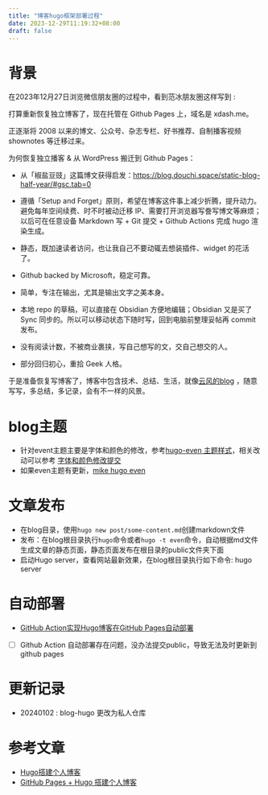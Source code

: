 ```yaml
---
title: "博客hugo框架部署过程"
date: 2023-12-29T11:19:32+08:00
draft: false
---
```


# 背景

在2023年12月27日浏览微信朋友圈的过程中，看到范冰朋友圈这样写到 : 

打算重新恢复独立博客了，现在托管在 Github Pages 上，域名是 xdash.me。

正逐渐将 2008 以来的博文、公众号、杂志专栏、好书推荐、自制播客视频 shownotes 等迁移过来。

为何恢复独立播客 & 从 WordPress 搬迁到 Github Pages：

- 从「椒盐豆豉」这篇博文获得启发：https://blog.douchi.space/static-blog-half-year/#gsc.tab=0

- 遵循「Setup and Forget」原则，希望在博客这件事上减少折腾，提升动力。避免每年空间续费、时不时被动迁移 IP、需要打开浏览器写誊写博文等麻烦；以后可在任意设备 Markdown 写 + Git 提交 + Github Actions 完成 hugo 渲染生成。

- 静态，既加速读者访问，也让我自己不要动辄去想装插件、widget 的花活了。

- Github backed by Microsoft，稳定可靠。

- 简单，专注在输出，尤其是输出文字之美本身。

- 本地 repo 的草稿，可以直接在 Obsidian 方便地编辑；Obsidian 又是买了 Sync 同步的。所以可以移动状态下随时写，回到电脑前整理妥帖再 commit 发布。

- 没有阅读计数，不被商业裹挟，写自己想写的文，交自己想交的人。

- 部分回归初心，重拾 Geek 人格。

于是准备恢复写博客了，博客中包含技术、总结、生活，就像[云风的blog](https://blog.codingnow.com/) ，随意写写，多总结，多记录，会有不一样的风景。

# blog主题

- 针对event主题主要是字体和颜色的修改，参考[hugo-even 主题样式](https://blog.herbert.top/2020/07/09/how_change_hugo_even_font/)，相关改动可以参考 [字体和颜色修改提交](https://github.com/olOwOlo/hugo-theme-even/compare/master...mikezhaoiot:hugo-theme-even:master)
- 如果even主题有更新，[mike hugo even](https://github.com/olOwOlo/hugo-theme-even/compare/master...mikezhaoiot:hugo-theme-even:master)

# 文章发布

- 在blog目录，使用`hugo new post/some-content.md`创建markdown文件
- 发布：在blog根目录执行`hugo`命令或者`hugo -t even`命令，自动根据md文件生成文章的静态页面，静态页面发布在根目录的public文件夹下面
- 启动Hugo server，查看网站最新效果，在blog根目录执行如下命令: hugo server

# 自动部署

- [GitHub Action实现Hugo博客在GitHub Pages自动部署](https://lucumt.info/post/hugo/using-github-action-to-auto-build-deploy/)

- [ ] Github Action 自动部署存在问题，没办法提交public，导致无法及时更新到github pages

# 更新记录 

- 20240102 :  blog-hugo 更改为私人仓库



# 参考文章

- [Hugo搭建个人博客](https://qoant.com/2019/04/blog-with-hugo/)
- [ GitHub Pages + Hugo 搭建个人博客](https://cuttontail.blog/blog/create-a-wesite-using-github-pages-and-hugo/)

